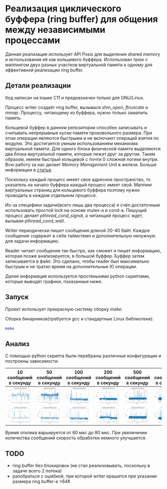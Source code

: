 # Реализация циклического буффера (ring buffer) для общения между независимыми процессами

Данная реализация использует API Posix для выделения shared memory и
использования её как кольцевого буффера. Использован трюк с маппингом
двух разных участков виртуальной памяти к одному для эффективной
реализации ring buffer.

## Детали реализации

Код написан на языке C11 и предназначен только для GNU/Linux.

Процесс writer создаёт ring buffer, вызывася *shm_open*, *ftruncate* и
*mmap*. Процессу, читающему из буффера, нужно только замапить память.

Кольцевой буффер в данном репозитории способен записывать и считывать
непрерывные куски памяти произвольного размера. При этом операции
являются быстрыми и не включают операций взятия по модулю. Это
достигается умным использованием механизма виртуальной памяти. Для
одного блока физической памяти выделяются два блока виртуальной
памяти, которые лежат друг за другом. Таким образом, имеем быстрый
кольцевой с почти 0 сложной логики внутри. Всю работу за нас делает
*Memory Management Unit* в железе. Больше информации в
[статье](https://lo.calho.st/posts/black-magic-buffer/).

Поскольку каждый процесс имеет свое адресное пространство, то
указатель на начало буффера каждый процесс имеет свой. Маппинг
виртуальных страниц для кольцевого буффера поэтому нужно проводить в
каждом отдельном процессе.

Из-за специфики задачи(всего лишь два процесса) я счёл достаточным
использовать простой lock на основе mutex-а и cond-а. Пишущий процесс
делает *pthread_cond_signal*, а читающий процесс ждет, вызывая
*pthread_cond_wait*.

Writer периодически пишет сообщения длиной 20-40 байт. Каждое
сообщение содержит в себе таймстемп и дополнительную ненужную для
задачи информацию.

Reader читает сообщения так быстро, как сможет и пишет информацию,
которая позже анализируется, в большой буффер. Буффер затем
записывается в файл. Это сделано, чтобы reader был максимально быстрым
и не тратил время на дополнительные IO операции.

Далее информация используется простенькими python скриптами, которые
выводят графики, показанные ниже.

## Запуск

Проект использует прекрасную систему сборку *make*.

Сборка бинарников(требуется *gcc* и стандартные Linux библиотеки):
```bash
make
```

## Анализ

С помощью python скрипта были перебраны различные конфигурации и
построены зависимости.

| 10 сообщений в секунду    |  50 сообщений в секунду    | 100 сообщений в секунду    | 200 сообщений в секунду     | 500 сообщений в секунду     | 750 сообщений в секунду     | 1000 сообщений в секунду     |
|---------------------------|----------------------------|----------------------------|-----------------------------|-----------------------------|-----------------------------|------------------------------|
| ![](img/graph_4K_10.png)  |  ![](img/graph_4K_50.png)  | ![](img/graph_4K_100.png)  |  ![](img/graph_4K_200.png)  |  ![](img/graph_4K_500.png)  |  ![](img/graph_4K_750.png)  |  ![](img/graph_4K_1000.png)  |
| ![](img/graph_16K_10.png) |  ![](img/graph_16K_50.png) | ![](img/graph_16K_100.png) |  ![](img/graph_16K_200.png) |  ![](img/graph_16K_500.png) |  ![](img/graph_16K_750.png) |  ![](img/graph_16K_1000.png) |

Время отклика варьируется от 60 мкс до 80 мкс. При увеличении
количества сообщений скорость обработки немного улучшается.

## TODO

 - ring buffer без блокировок (не стал реализовывать, поскольку в задаче всего 2 потока)
 - разобраться с ошибкой, при которой writer крашится при указании размера ring buffer-а >64K
